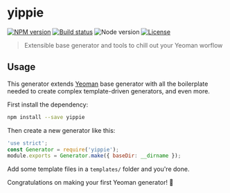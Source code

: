 # yippie

[![NPM version](https://img.shields.io/npm/v/yippie.svg)](https://www.npmjs.com/package/yippie)
[![Build status](https://img.shields.io/travis/sinedied/yippie/master.svg)](https://travis-ci.org/sinedied/yippie)
![Node version](https://img.shields.io/badge/node-%3E%3D6.0.0-brightgreen.svg)
[![License](https://img.shields.io/badge/license-MIT-blue.svg)](LICENSE)

> Extensible base generator and tools to chill out your Yeoman worflow

## Usage

This generator extends [Yeoman](https://yeoman.io) base generator with all the boilerplate needed to create complex template-driven generators, and even more.

First install the dependency:
```bash
npm install --save yippie
```

Then create a new generator like this:
```javascript
'use strict';
const Generator = require('yippie');
module.exports = Generator.make({ baseDir: __dirname });
```

Add some template files in a `templates/` folder and you're done.
 
Congratulations on making your first Yeoman generator! :tada:
